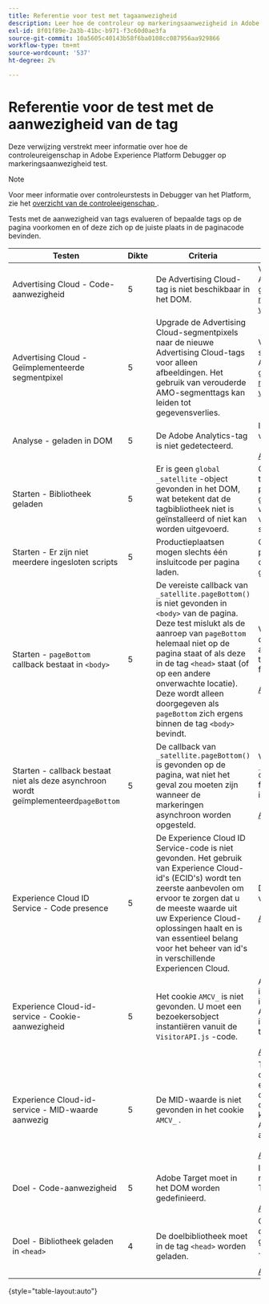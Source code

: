 ```yaml
---
title: Referentie voor test met tagaanwezigheid
description: Leer hoe de controleur op markeringsaanwezigheid in Adobe Experience Platform Debugger test.
exl-id: 8f01f89e-2a3b-41bc-b971-f3c60d0ae3fa
source-git-commit: 10a5605c40143b58f6ba0108cc087956aa929866
workflow-type: tm+mt
source-wordcount: '537'
ht-degree: 2%

---
```


# Referentie voor de test met de aanwezigheid van de tag

Deze verwijzing verstrekt meer informatie over hoe de controleureigenschap in Adobe Experience Platform Debugger op markeringsaanwezigheid test.

>[!NOTE]
>
>Voor meer informatie over controleurstests in Debugger van het Platform, zie het [ overzicht van de controleeigenschap ](./overview.md).

Tests met de aanwezigheid van tags evalueren of bepaalde tags op de pagina voorkomen en of deze zich op de juiste plaats in de paginacode bevinden.

| Testen | Dikte | Criteria | Aanbeveling |
| --- | --- | --- | --- |
| Advertising Cloud - Code-aanwezigheid | 5 | De Advertising Cloud-tag is niet beschikbaar in het DOM. | Voer de markering van Advertising Cloud uit gebruikend de [ de markeringsuitbreiding van Advertising Cloud ](../../destinations/catalog/advertising/adobe-advertising-cloud.md). |
| Advertising Cloud - Geïmplementeerde segmentpixel | 5 | Upgrade de Advertising Cloud-segmentpixels naar de nieuwe Advertising Cloud-tags voor alleen afbeeldingen. Het gebruik van verouderde AMO-segmenttags kan leiden tot gegevensverlies. | Voer het het segmentpixel van Advertising Cloud uit gebruikend de [ markeringsuitbreiding van Advertising Cloud ](../../destinations/catalog/advertising/adobe-advertising-cloud.md). |
| Analyse - geladen in DOM | 5 | De Adobe Analytics-tag is niet gedetecteerd. | Installeer de nieuwste versie van Analytics. <br><br>[ Aanvullende informatie ](https://experienceleague.adobe.com/docs/analytics/implementation/home.html) |
| Starten - Bibliotheek geladen | 5 | Er is geen `global _satellite` -object gevonden in het DOM, wat betekent dat de tagbibliotheek niet is geïnstalleerd of niet kan worden uitgevoerd. | Controleer of de tagbibliotheek op de pagina is geïmplementeerd en niet wordt geblokkeerd door volgende scriptactiviteiten. |
| Starten - Er zijn niet meerdere ingesloten scripts | 5 | Productieplaatsen mogen slechts één insluitcode per pagina laden. | Controleer of alleen de productiebibliotheek op de pagina wordt geladen. |
| Starten - `pageBottom` callback bestaat in `<body>` | 5 | De vereiste callback van `_satellite.pageBottom()` is niet gevonden in `<body>` van de pagina. Deze test mislukt als de aanroep van `pageBottom` helemaal niet op de pagina staat of als deze in de tag `<head>` staat (of op een andere onverwachte locatie). Deze wordt alleen doorgegeven als `pageBottom` zich ergens binnen de tag `<body>` bevindt. | Voeg het inlinescript direct vóór de afsluitende tag `</body>` toe voor de juiste functionaliteit van tags.<br><br>[ Aanvullende informatie ](../../tags/ui/client-side/asynchronous-deployment.md) |
| Starten - callback bestaat niet als deze asynchroon wordt geïmplementeerd`pageBottom` | 5 | De callback van `_satellite.pageBottom()` is gevonden op de pagina, wat niet het geval zou moeten zijn wanneer de markeringen asynchroon worden opgesteld. | Verwijder het script van `_satellite.pageBottom()` om de juiste functionaliteit voor tags in te schakelen. <br><br>[ Aanvullende informatie ](../../tags/ui/client-side/asynchronous-deployment.md) |
| Experience Cloud ID Service - Code presence | 5 | De Experience Cloud ID Service-code is niet gevonden. Het gebruik van Experience Cloud-id&#39;s (ECID&#39;s) wordt ten zeerste aanbevolen om ervoor te zorgen dat u de meeste waarde uit uw Experience Cloud-oplossingen haalt en is van essentieel belang voor het beheer van id&#39;s in verschillende Experiencen Cloud. | De meest recente versie van ECID installeren.<br><br>[ Aanvullende informatie ](https://experienceleague.adobe.com/docs/id-service/using/intro/overview.html) |
| Experience Cloud-id-service - Cookie-aanwezigheid | 5 | Het cookie `AMCV_` is niet gevonden. U moet een bezoekersobject instantiëren vanuit de `VisitorAPI.js` -code. | Als dit een implementatie van tags is, controleert u of de AdobeOrg-id correct is ingevoerd in de ECID-tool. <br><br>[ Aanvullende informatie ](https://experienceleague.adobe.com/docs/id-service/using/intro/cookies.html) |
| Experience Cloud-id-service - MID-waarde aanwezig | 5 | De MID-waarde is niet gevonden in het cookie `AMCV_` . | Test opnieuw om te controleren op een eventuele vertraging van de ECID API. Neem contact op met de klantenservice van de Adobe als de aandoening aanhoudt. <br><br>[ Aanvullende informatie ](https://experienceleague.adobe.com/docs/id-service/using/intro/cookies.html) |
| Doel - Code-aanwezigheid | 5 | Adobe Target moet in het DOM worden gedefinieerd. | Installeer de meest recente versie van Target (at.js). <br><br>[ Aanvullende informatie ](https://experienceleague.adobe.com/docs/target/using/implement-target/implementing-target.html) |
| Doel - Bibliotheek geladen in `<head>` | 4 | De doelbibliotheek moet in de tag `<head>` worden geladen. | Controleer of de doelbibliotheek is geladen in de tag `<head>` . <br><br>[ Aanvullende informatie ](https://experienceleague.adobe.com/docs/target/using/implement-target/implementing-target.html) |

{style="table-layout:auto"}
